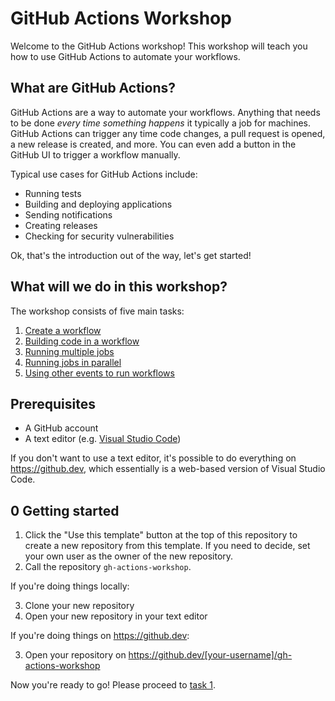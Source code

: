 # GitHub Actions Workshop

Welcome to the GitHub Actions workshop!
This workshop will teach you how to use GitHub Actions to automate your workflows.

## What are GitHub Actions?

GitHub Actions are a way to automate your workflows.
Anything that needs to be done _every time something happens_ it typically a job for machines.
GitHub Actions can trigger any time code changes, a pull request is opened, a new release is created, and more.
You can even add a button in the GitHub UI to trigger a workflow manually.

Typical use cases for GitHub Actions include:

- Running tests
- Building and deploying applications
- Sending notifications
- Creating releases
- Checking for security vulnerabilities

Ok, that's the introduction out of the way, let's get started!

## What will we do in this workshop?

The workshop consists of five main tasks:

1. [Create a workflow](tasks/1/README.md)
2. [Building code in a workflow](tasks/2/README.md)
3. [Running multiple jobs](tasks/3/README.md)
4. [Running jobs in parallel](tasks/4/README.md)
5. [Using other events to run workflows](tasks/5/README.md)

## Prerequisites

- A GitHub account
- A text editor (e.g. [Visual Studio Code](https://code.visualstudio.com/))

If you don't want to use a text editor, it's possible to do everything on <https://github.dev>, which essentially is a web-based version of Visual Studio Code.

## 0 Getting started

1. Click the "Use this template" button at the top of this repository to create a new repository from this template. If you need to decide, set your own user as the owner of the new repository.
2. Call the repository `gh-actions-workshop`.

If you're doing things locally:

3. Clone your new repository
4. Open your new repository in your text editor

If you're doing things on <https://github.dev>:

3. Open your repository on <https://github.dev/[your-username]/gh-actions-workshop>

Now you're ready to go!
Please proceed to [task 1](tasks/1/README.md).
